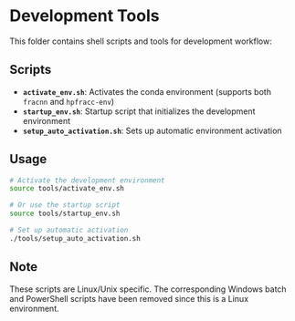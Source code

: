 # Development Tools

This folder contains shell scripts and tools for development workflow:

## Scripts

- **`activate_env.sh`**: Activates the conda environment (supports both `fracnn` and `hpfracc-env`)
- **`startup_env.sh`**: Startup script that initializes the development environment
- **`setup_auto_activation.sh`**: Sets up automatic environment activation

## Usage

```bash
# Activate the development environment
source tools/activate_env.sh

# Or use the startup script
source tools/startup_env.sh

# Set up automatic activation
./tools/setup_auto_activation.sh
```

## Note

These scripts are Linux/Unix specific. The corresponding Windows batch and PowerShell scripts have been removed since this is a Linux environment.














